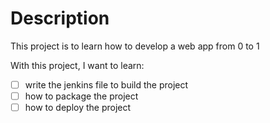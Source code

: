 # Description
This project is to learn how to develop a web app from 0 to 1

With this project, I want to learn:
- [ ] write the jenkins file to build the project
- [ ] how to package the project 
- [ ] how to deploy the project
